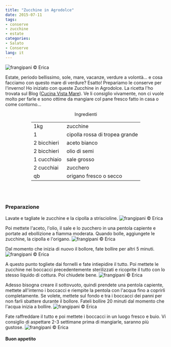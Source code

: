 ```yaml
---
title: "Zucchine in Agrodolce"
date: 2015-07-11
tags:
- conserve
- zucchine
- estate
categories:
- Salato
- Conserve
lang: it
---
```

![](header.jpg "frangipani © Erica")

Estate, periodo bellissimo, sole, mare, vacanze, verdure a volontà... e cosa facciamo con questo mare di verdure? Esatto! Prepariamo le conserve per l'inverno! Ho iniziato con queste Zucchine in Agrodolce. La ricetta l'ho trovata sul Blog (<a href="http://blog.giallozafferano.it/cucinavistamare/zucchine-in-agrodolce/" target="_blank">Cucina Vista Mare</a>). Ve li consiglio vivamente, non ci vuole molto per farle e sono ottime da mangiare col pane fresco fatto in casa o come contorno...


<div id="wrapper" style="text-align: center">
  <div id="yourdiv" style="display: inline-block;">
    <div class="ingredients">
      <div class="ingredients-title">Ingredienti</div>
      <table>
        <tbody>
          <tr>
            <td>1kg</td>
            <td>zucchine</td>
          </tr>
          <tr>
            <td>1</td>
            <td>cipolla rossa di tropea grande</td>
          </tr>
          <tr>
            <td>2 bicchieri</td>
            <td>aceto bianco</td>
          </tr>
          <tr>
            <td>2 bicchieri</td>
            <td>olio di semi</td>
          </tr>
          <tr>
            <td>1 cucchiaio</td>
            <td>sale grosso</td>
          </tr>
          <tr>
            <td>2 cucchiai</td>
            <td>zucchero</td>
          </tr>
          <tr>
            <td>qb</td>
            <td>origano fresco o secco</td>
          </tr>
        </tbody>
      </table>
      <br></br>
    </div>
  </div>
</div>


<h3>
  <font color="grey">
    <i class="fa-solid fa-gears"></i>
  </font> Preparazione
</h3>

Lavate e tagliate le zucchine e la cipolla a striscioline.
![](zucchine.jpg "frangipani © Erica")

Poi mettete l'aceto, l'olio, il sale e lo zucchero in una pentola capiente e portate ad ebollizione a fiamma moderata. Quando bolle, aggiungete le zucchine, la cipolla e l'origano.
![](bollire.jpg "frangipani © Erica")

Dal momento che inizia di nuovo il bollore, fate bollire per altri 5 minuti.
![](bollite.jpg "frangipani © Erica")

A questo punto togliete dai fornelli e fate intiepidire il tutto. Poi mettete le zucchine nei boccacci precedentemente sterilizzati e ricoprite il tutto con lo stesso liquido di cottura. Poi chiudete bene.
![](vasetti.jpg "frangipani © Erica")

Adesso bisogna creare il sottovuoto, quindi prendete una pentola capiente, mettete all'interno i boccacci e riempite la pentola con l'acqua fino a coprirli completamente. Se volete, mettete sul fondo e tra i boccacci dei panni per non farli sbattere durante il bollore. Fateli bollire 20 minuti dal momento che l'acqua inizia a bollire.
![](sterilizzare.jpg "frangipani © Erica")

Fate raffreddare il tutto e poi mettete i boccacci in un luogo fresco e buio. Vi consiglio di aspettare 2-3 settimane prima di mangiarle, saranno più gustose.
![](risultato.jpg "frangipani © Erica")

<h4>Buon appetito
  <font color="red">
    <i class="fa-regular fa-face-smile"></i>
  </font>
</h4>
